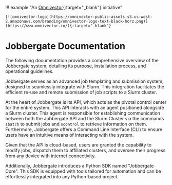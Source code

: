 !!! example "An [Omnivector](https://www.omnivector.io/){:target="\_blank"} initiative"

    [![omnivector-logo](https://omnivector-public-assets.s3.us-west-2.amazonaws.com/branding/omnivector-logo-text-black-horz.png)](https://www.omnivector.io/){:target="_blank"}

# Jobbergate Documentation

The following documentation provides a comprehensive overview of the Jobbergate system, detailing its purpose,
installation process, and operational guidelines.

Jobbergate serves as an advanced job templating and submission system, designed to seamlessly integrate with Slurm. This
integration facilitates the efficient re-use and remote submission of job scripts to a Slurm cluster.

At the heart of Jobbergate is its API, which acts as the pivotal control center for the entire system. This API
interacts with an agent positioned alongside a Slurm cluster. This agent is responsible for establishing communication
between both the Jobbergate API and the Slurm Cluster via the commands `sbatch` to submit jobs and `scontrol` to retrieve information on them. Furthermore, Jobbergate offers a Command Line Interface (CLI)
to ensure users have an intuitive means of interacting with the system.

Given that the API is cloud-based, users are granted the capability to modify jobs, dispatch them to affiliated clusters,
and oversee their progress from any device with internet connectivity.

Additionally, Jobbergate introduces a Python SDK named "Jobbergate Core". This SDK is equipped with tools tailored for
automation and can be effortlessly integrated into any Python-based project.
